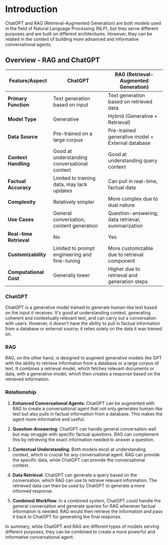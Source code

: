 # Introduction

ChatGPT and RAG (Retrieval-Augmented Generation) are both models used in the field of Natural Language Processing (NLP), but they serve different purposes and are built on different architectures. However, they can be related in the context of building more advanced and informative conversational agents.

## Overview - RAG and ChatGPT

| Feature/Aspect          | ChatGPT                                       | RAG (Retrieval-Augmented Generation)              |
| ----------------------- | --------------------------------------------- | ------------------------------------------------- |
| **Primary Function**    | Text generation based on input                | Text generation based on retrieved data           |
| **Model Type**          | Generative                                    | Hybrid (Generative + Retrieval)                   |
| **Data Source**         | Pre-trained on a large corpus                 | Pre-trained generative model + External database  |
| **Context Handling**    | Good at understanding conversational context  | Good at understanding query context               |
| **Factual Accuracy**    | Limited to training data, may lack updates    | Can pull in real-time, factual data               |
| **Complexity**          | Relatively simpler                            | More complex due to dual nature                   |
| **Use Cases**           | General conversation, content generation      | Question-answering, data retrieval, summarization |
| **Real-time Retrieval** | No                                            | Yes                                               |
| **Customizability**     | Limited to prompt engineering and fine-tuning | More customizable due to retrieval component      |
| **Computational Cost**  | Generally lower                               | Higher due to retrieval and generation steps      |

### ChatGPT

ChatGPT is a generative model trained to generate human-like text based on the input it receives. It's good at understanding context, generating coherent and contextually relevant text, and can carry out a conversation with users. However, it doesn't have the ability to pull in factual information from a database or external source; it relies solely on the data it was trained on.

### RAG

RAG, on the other hand, is designed to augment generative models like GPT with the ability to retrieve information from a database or a large corpus of text. It combines a retrieval model, which fetches relevant documents or data, with a generative model, which then creates a response based on the retrieved information.

### Relationship

1. **Enhanced Conversational Agents**: ChatGPT can be augmented with RAG to create a conversational agent that not only generates human-like text but also pulls in factual information from a database. This makes the agent more informative and useful.

2. **Question-Answering**: ChatGPT can handle general conversation well but may struggle with specific factual questions. RAG can complement this by retrieving the exact information needed to answer a question.

3. **Contextual Understanding**: Both models excel at understanding context, which is crucial for any conversational agent. RAG can provide the specific data, while ChatGPT can provide the conversational context.

4. **Data Retrieval**: ChatGPT can generate a query based on the conversation, which RAG can use to retrieve relevant information. The retrieved data can then be used by ChatGPT to generate a more informed response.

5. **Combined Workflow**: In a combined system, ChatGPT could handle the general conversation and generate queries for RAG whenever factual information is needed. RAG would then retrieve the information and pass it back to ChatGPT for generating the final response.

In summary, while ChatGPT and RAG are different types of models serving different purposes, they can be combined to create a more powerful and informative conversational agent.
